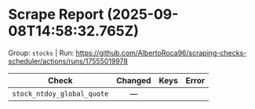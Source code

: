 # Scrape Report (2025-09-08T14:58:32.765Z)

Group: `stocks`  |  Run: https://github.com/AlbertoRoca96/scraping-checks-scheduler/actions/runs/17555019978

| Check | Changed | Keys | Error |
|---|:---:|:--|:--|
| `stock_ntdoy_global_quote` | — |  |  |
